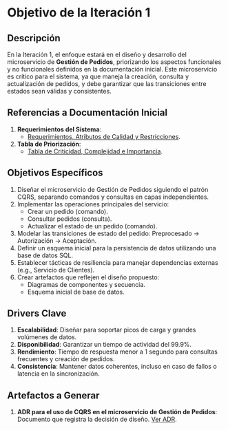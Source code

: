 # Objetivo de la Iteración 1

## Descripción
En la Iteración 1, el enfoque estará en el diseño y desarrollo del microservicio de **Gestión de Pedidos**, priorizando los aspectos funcionales y no funcionales definidos en la documentación inicial. Este microservicio es crítico para el sistema, ya que maneja la creación, consulta y actualización de pedidos, y debe garantizar que las transiciones entre estados sean válidas y consistentes.

## Referencias a Documentación Inicial
1. **Requerimientos del Sistema**:  
   - [Requerimientos, Atributos de Calidad y Restricciones](../../Doumentacion_Inicial/Requerimientos_Atributos_Calidad_Restricciones.md).  
2. **Tabla de Priorización**:  
   - [Tabla de Criticidad, Complejidad e Importancia](../../Doumentacion_Inicial/Tabala_Requerimientos_Atributos.md).

## Objetivos Específicos
1. Diseñar el microservicio de Gestión de Pedidos siguiendo el patrón CQRS, separando comandos y consultas en capas independientes.
2. Implementar las operaciones principales del servicio:  
   - Crear un pedido (comando).  
   - Consultar pedidos (consulta).  
   - Actualizar el estado de un pedido (comando).
3. Modelar las transiciones de estado del pedido: Preprocesado → Autorización → Aceptación.
4. Definir un esquema inicial para la persistencia de datos utilizando una base de datos SQL.
5. Establecer tácticas de resiliencia para manejar dependencias externas (e.g., Servicio de Clientes).
6. Crear artefactos que reflejen el diseño propuesto:
   - Diagramas de componentes y secuencia.
   - Esquema inicial de base de datos.

## Drivers Clave
1. **Escalabilidad**: Diseñar para soportar picos de carga y grandes volúmenes de datos.  
2. **Disponibilidad**: Garantizar un tiempo de actividad del 99.9%.  
3. **Rendimiento**: Tiempo de respuesta menor a 1 segundo para consultas frecuentes y creación de pedidos.  
4. **Consistencia**: Mantener datos coherentes, incluso en caso de fallos o latencia en la sincronización.  

## Artefactos a Generar
1. **ADR para el uso de CQRS en el microservicio de Gestión de Pedidos**: Documento que registra la decisión de diseño. [Ver ADR](ADR_Iteracion_1.md).  

